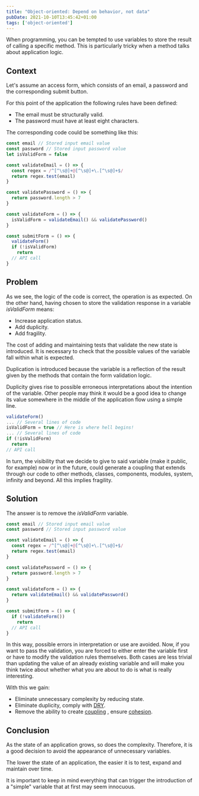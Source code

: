 ```yaml
---
title: "Object-oriented: Depend on behavior, not data"
pubDate: 2021-10-10T13:45:42+01:00
tags: ['object-oriented']
---
```

When programming, you can be tempted to use variables to store the result of calling a specific method. This is particularly tricky when a method talks about application logic.

## Context

Let's assume an access form, which consists of an email, a password and the corresponding submit button.

For this point of the application the following rules have been defined:
* The email must be structurally valid.
* The password must have at least eight characters.

The corresponding code could be something like this:

```javascript
const email // Stored input email value
const password // Stored input password value
let isValidForm = false

const validateEmail = () => {
  const regex = /^[^\s@]+@[^\s@]+\.[^\s@]+$/
  return regex.test(email)
}

const validatePassword = () => {
  return password.length > 7
}

const validateForm = () => {
  isValidForm = validateEmail() && validatePassword()
}

const submitForm = () => {
  validateForm()
  if (!isValidForm)
    return
  // API call
}
```

## Problem

As we see, the logic of the code is correct, the operation is as expected. On the other hand, having chosen to store the validation response in a variable *isValidForm* means:
* Increase application status.
* Add duplicity.
* Add fragility.

The cost of adding and maintaining tests that validate the new state is introduced. It is necessary to check that the possible values of the variable fall within what is expected.

Duplication is introduced because the variable is a reflection of the result given by the methods that contain the form validation logic.

Duplicity gives rise to possible erroneous interpretations about the intention of the variable. Other people may think it would be a good idea to change its value somewhere in the middle of the application flow using a simple line.

```javascript
validateForm()
... // Several lines of code
isValidForm = true // Here is where hell begins!
... // Several lines of code
if (!isValidForm)
  return
// API call
```

In turn, the visibility that we decide to give to said variable (make it public, for example) now or in the future, could generate a coupling that extends through our code to other methods, classes, components, modules, system, infinity and beyond. All this implies fragility.

## Solution
The answer is to remove the *isValidForm* variable.

```javascript
const email // Stored input email value
const password // Stored input password value

const validateEmail = () => {
  const regex = /^[^\s@]+@[^\s@]+\.[^\s@]+$/
  return regex.test(email)
}

const validatePassword = () => {
  return password.length > 7
}

const validateForm = () => {
  return validateEmail() && validatePassword()
}

const submitForm = () => {
  if (!validateForm())
    return
  // API call
}
```

In this way, possible errors in interpretation or use are avoided. Now, if you want to pass the validation, you are forced to either enter the variable first or have to modify the validation rules themselves. Both cases are less trivial than updating the value of an already existing variable and will make you think twice about whether what you are about to do is what is really interesting.

With this we gain:
* Eliminate unnecessary complexity by reducing state.
* Eliminate duplicity, comply with <a href="https://en.wikipedia.org/wiki/Don%27t_repeat_yourself" target="_blank">DRY</a>.
* Remove the ability to create <a href="/en/blog/cohesion-coupling-and-encapsulation#coupling" target="_blank">coupling</a> , ensure <a href="/en/blog/cohesion-coupling-and-encapsulation#cohesion" target="_blank">cohesion</a>.

## Conclusion

As the state of an application grows, so does the complexity. Therefore, it is a good decision to avoid the appearance of unnecessary variables.

The lower the state of an application, the easier it is to test, expand and maintain over time.

It is important to keep in mind everything that can trigger the introduction of a "simple" variable that at first may seem innocuous.